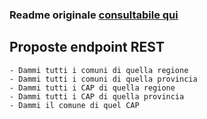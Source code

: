 ### Readme originale [consultabile qui](https://github.com/matteocontrini/comuni-json/blob/master/README.md)

## Proposte endpoint REST
```
- Dammi tutti i comuni di quella regione
- Dammi tutti i comuni di quella provincia
- Dammi tutti i CAP di quella regione
- Dammi tutti i CAP di quella provincia
- Dammi il comune di quel CAP
```